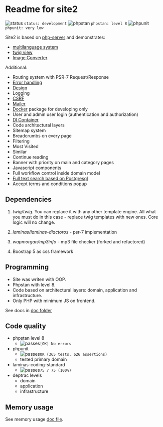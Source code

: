 # Readme for site2

![status](https://placehold.co/15x15/f03c15/f03c15.png) `status: development`
![phpstan](https://placehold.co/15x15/1589F0/1589F0.png) `phpstan: level 8`
![phpunit](https://placehold.co/15x15/c5f015/c5f015.png) `phpunit: very low`

Site2 is based on [php-server](https://github.com/Romchik38/server) and demonstrates:

- [multilanguage system](./doc/language/01-readme.md)
- [twig view](./doc/templates/01-readme.md)
- [Image Converter](./doc/Image_Converter/01_readme.md)

Additional:

- Routing system with PSR-7 Request/Response
- [Error handling](./doc/errors/errors.md)
- [Design](./doc/design/01-readme.md)
- Logging
- [CSRF](./doc/security/csrf.md)
- [Mailer](./doc/mail/docker.md)
- [Docker](./doc/docker/00_readme.md) package for developing only
- User and admin user login (authentication and authorization)
- [DI Container](./doc/bootstrap/Container.md)
- Code architectural layers
- Sitemap system
- Breadcrumbs on every page
- Filtering
- Most Visited
- Similar
- Continue reading
- Banner with priority on main and category pages
- Javascript components
- Full workflow control inside domain model
- [Full text search based on Postgresql](./doc/search/readme.md)
- Accept terms and conditions popup

## Dependencies

1. *twig/twig*. You can replace it with any other template engine. All what you must do in this case - replace twig templates with new ones. Core logic will no change.

2. *laminas/laminas-diactoros* - psr-7 implementation

3. *wapmorgan/mp3info* - mp3 file checker (forked and refactored)

4. Boostrap 5 as css framework

## Programming

- Site was writen with OOP.
- Phpstan with level 8.
- Code based on architectural layers: domain, application and infrastructure.
- Only PHP with minimum JS on frontend.

See docs in [doc folder](./doc/)

## Code quality

- phpstan level 8
  - ![passes](https://placehold.co/15x15/0dbc79/0dbc79.png)`[OK] No errors`  
- phpunit
  - ![passes](https://placehold.co/15x15/0dbc79/0dbc79.png)`OK (365 tests, 626 assertions)`
  - tested primary domain
- laminas-coding-standard
  - ![passes](https://placehold.co/15x15/0dbc79/0dbc79.png)`75 / 75 (100%)`
- deptrac levels
  - domain
  - application
  - infrastructure

## Memory usage

See memory usage [doc file](./doc/monitoring/memory.md).
